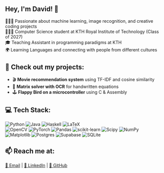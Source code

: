 ## Hey, I'm David! 👋

👨🏼‍💻 Passionate about machine learning, image recognition, and creative coding projects<br/>
👨🏼‍🎓 Computer Science student at KTH Royal Institute of Technology (Class of 2027)<br/>
🎓 Teaching Assistant in programming paradigms at KTH<br/>
🌍 Learning Languages and connecting with people from different cultures<br/>

## 🚀 Check out my projects:  
- 🎬 **Movie recommendation system** using TF-IDF and cosine similarity  
- 🔢 **Matrix solver with OCR** for handwritten equations  
- 🕹️ **Flappy Bird on a microcontroller** using C & Assembly

## 💻 Tech Stack:
![Python](https://img.shields.io/badge/python-3670A0?style=for-the-badge&logo=python&logoColor=ffdd54)
![Java](https://img.shields.io/badge/java-%23ED8B00.svg?style=for-the-badge&logo=openjdk&logoColor=white)
![Haskell](https://img.shields.io/badge/Haskell-5e5086?style=for-the-badge&logo=haskell&logoColor=white)
![LaTeX](https://img.shields.io/badge/latex-%23008080.svg?style=for-the-badge&logo=latex&logoColor=white) <br/>
![OpenCV](https://img.shields.io/badge/opencv-%23white.svg?style=for-the-badge&logo=opencv&logoColor=white)
![PyTorch](https://img.shields.io/badge/PyTorch-%23EE4C2C.svg?style=for-the-badge&logo=PyTorch&logoColor=white)
![Pandas](https://img.shields.io/badge/pandas-%23150458.svg?style=for-the-badge&logo=pandas&logoColor=white)
![scikit-learn](https://img.shields.io/badge/scikit--learn-%23F7931E.svg?style=for-the-badge&logo=scikit-learn&logoColor=white)
![Scipy](https://img.shields.io/badge/SciPy-%230C55A5.svg?style=for-the-badge&logo=scipy&logoColor=%white)
![NumPy](https://img.shields.io/badge/numpy-%23013243.svg?style=for-the-badge&logo=numpy&logoColor=white) <br/>
![Matplotlib](https://img.shields.io/badge/Matplotlib-%23ffffff.svg?style=for-the-badge&logo=Matplotlib&logoColor=black) 
![Postgres](https://img.shields.io/badge/postgres-%23316192.svg?style=for-the-badge&logo=postgresql&logoColor=white) 
![Supabase](https://img.shields.io/badge/Supabase-3ECF8E?style=for-the-badge&logo=supabase&logoColor=white) 
![SQLite](https://img.shields.io/badge/sqlite-%2307405e.svg?style=for-the-badge&logo=sqlite&logoColor=white)


## 📫 Reach me at:  
[📧 Email](mailto:david.welzien@gmail.com) | [🔗 LinkedIn](https://www.linkedin.com/in/david-welzien-9850b8214/) | [🐙 GitHub](https://github.com/Apolloden)
